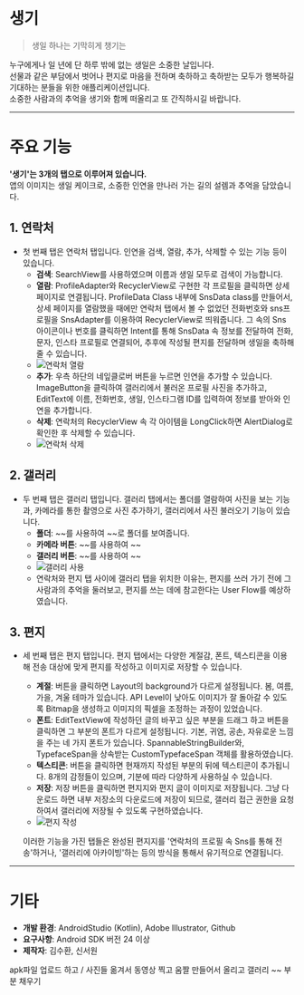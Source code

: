 # **생기**
> 생일 하나는 기막히게 챙기는

누구에게나 일 년에 단 하루 밖에 없는 생일은 소중한 날입니다.  
선물과 같은 부담에서 벗어나 편지로 마음을 전하며
축하하고 축하받는 모두가 행복하길 기대하는 분들을 위한 애플리케이션입니다.  
소중한 사람과의 추억을 생기와 함께 떠올리고 또 간직하시길 바랍니다.

---

# 주요 기능
**'생기'는 3개의 탭으로 이루어져 있습니다.**  
앱의 이미지는 생일 케이크로, 소중한 인연을 만나러 가는 길의 설렘과 추억을 담았습니다.

## 1. 연락처
- 첫 번째 탭은 연락처 탭입니다. 인연을 검색, 열람, 추가, 삭제할 수 있는 기능 등이 있습니다.
  - **검색**: SearchView를 사용하였으며 이름과 생일 모두로 검색이 가능합니다.
  - **열람**: ProfileAdapter와 RecyclerView로 구현한 각 프로필을 클릭하면 상세 페이지로 연결됩니다. ProfileData Class 내부에 SnsData class를 만들어서, 상세 페이지를 열람했을 때에만 연락처 탭에서 볼 수 없었던 전화번호와 sns프로필을 SnsAdapter를 이용하여 RecyclerView로 띄워줍니다. 그 속의 Sns 아이콘이나 번호를 클릭하면 Intent를 통해 SnsData 속 정보를 전달하여 전화, 문자, 인스타 프로필로 연결되어, 추후에 작성될 편지를 전달하며 생일을 축하해줄 수 있습니다.
  - ![연락처 열람](링크)
  - **추가**: 우측 하단의 네잎클로버 버튼을 누르면 인연을 추가할 수 있습니다. ImageButton을 클릭하여 갤러리에서 불러온 프로필 사진을 추가하고, EditText에 이름, 전화번호, 생일, 인스타그램 ID를 입력하여 정보를 받아와 인연을 추가합니다.
  - **삭제**: 연락처의 RecyclerView 속 각 아이템을 LongClick하면 AlertDialog로 확인한 후 삭제할 수 있습니다.
  - ![연락처 삭제](링크)

## 2. 갤러리
- 두 번째 탭은 갤러리 탭입니다. 갤러리 탭에서는 폴더를 열람하여 사진을 보는 기능과, 카메라를 통한 촬영으로 사진 추가하기, 갤러리에서 사진 불러오기 기능이 있습니다.
  - **폴더**: ~~를 사용하여 ~~로 폴더를 보여줍니다.
  - **카메라 버튼**: ~~를 사용하여 ~~
  - **갤러리 버튼**: ~~를 사용하여 ~~
  - ![갤러리 사용](링크)
  - 연락처와 편지 탭 사이에 갤러리 탭을 위치한 이유는, 편지를 쓰러 가기 전에 그 사람과의 추억을 둘러보고, 편지를 쓰는 데에 참고한다는 User Flow를 예상하였습니다.

## 3. 편지
- 세 번째 탭은 편지 탭입니다. 편지 탭에서는 다양한 계절감, 폰트, 텍스티콘을 이용해 전송 대상에 맞게 편지를 작성하고 이미지로 저장할 수 있습니다.
  - **계절**: 버튼을 클릭하면 Layout의 background가 다르게 설정됩니다. 봄, 여름, 가을, 겨울 테마가 있습니다. API Level이 낮아도 이미지가 잘 돌아갈 수 있도록 Bitmap을 생성하고 이미지의 픽셀을 조정하는 과정이 있었습니다.
  - **폰트**: EditTextView에 작성하던 글의 바꾸고 싶은 부분을 드래그 하고 버튼을 클릭하면 그 부분의 폰트가 다르게 설정됩니다. 기본, 귀염, 공손, 자유로운 느낌을 주는 네 가지 폰트가 있습니다. SpannableStringBuilder와, TypefaceSpan을 상속받는 CustomTypefaceSpan 객체를 활용하였습니다.
  - **텍스티콘**: 버튼을 클릭하면 현재까지 작성된 부분의 뒤에 텍스티콘이 추가됩니다. 8개의 감정들이 있으며, 기분에 따라 다양하게 사용하실 수 있습니다.
  - **저장**: 저장 버튼을 클릭하면 편지지와 편지 글이 이미지로 저장됩니다. 그냥 다운로드 하면 내부 저장소의 다운로드에 저장이 되므로, 갤러리 접근 권한을 요청하여서 갤러리에 저장될 수 있도록 구현하였습니다.
  - ![편지 작성](링크)

  이러한 기능을 가진 탭들은 완성된 편지지를 '연락처의 프로필 속 Sns를 통해 전송'하거나, '갤러리에 아카이빙'하는 등의 방식을 통해서 유기적으로 연결됩니다.

---

# 기타

- **개발 환경**: AndroidStudio (Kotlin), Adobe Illustrator, Github
- **요구사항**: Android SDK 버전 24 이상
- **제작자**: 김수환, 신서원


apk파일 업로드 하고 / 사진들 옮겨서 동영상 찍고 움짤 만들어서 올리고 갤러리 ~~ 부분 채우기
